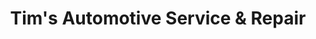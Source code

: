 ---
title: "Tim's Automotive Service & Repair"
url: /fairview/tims-automotive-service-und-repair/
shop: Autowerkstatt
---